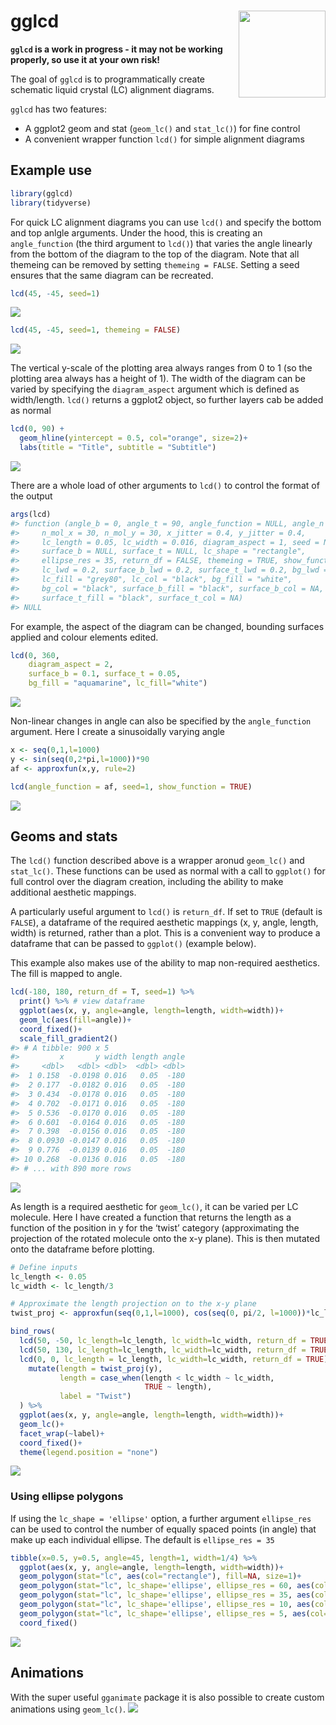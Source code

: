 
<!-- README.md is generated from README.Rmd. Please edit that file -->

# gglcd <img src="data-raw/hex-logo/gglcd-hex.png" align="right" height="139"/>

**`gglcd` is a work in progress - it may not be working properly, so use
it at your own risk\!**

The goal of `gglcd` is to programmatically create schematic liquid
crystal (LC) alignment diagrams.

`gglcd` has two features:

  - A ggplot2 geom and stat (`geom_lc()` and `stat_lc()`) for fine
    control
  - A convenient wrapper function `lcd()` for simple alignment diagrams

## Example use

``` r
library(gglcd)
library(tidyverse)
```

For quick LC alignment diagrams you can use `lcd()` and specify the
bottom and top anlgle arguments. Under the hood, this is creating an
`angle_function` (the third argument to `lcd()`) that varies the angle
linearly from the bottom of the diagram to the top of the diagram. Note
that all themeing can be removed by setting `themeing = FALSE`. Setting
a seed ensures that the same diagram can be recreated.

``` r
lcd(45, -45, seed=1)
```

![](man/figures/README-unnamed-chunk-3-1.png)<!-- -->

``` r
lcd(45, -45, seed=1, themeing = FALSE)
```

![](man/figures/README-unnamed-chunk-3-2.png)<!-- -->

The vertical y-scale of the plotting area always ranges from 0 to 1 (so
the plotting area always has a height of 1). The width of the diagram
can be varied by specifying the `diagram_aspect` argument which is
defined as width/length. `lcd()` returns a ggplot2 object, so further
layers cab be added as normal

``` r
lcd(0, 90) + 
  geom_hline(yintercept = 0.5, col="orange", size=2)+
  labs(title = "Title", subtitle = "Subtitle")
```

![](man/figures/README-unnamed-chunk-4-1.png)<!-- -->

There are a whole load of other arguments to `lcd()` to control the
format of the output

``` r
args(lcd)
#> function (angle_b = 0, angle_t = 90, angle_function = NULL, angle_n = 0, 
#>     n_mol_x = 30, n_mol_y = 30, x_jitter = 0.4, y_jitter = 0.4, 
#>     lc_length = 0.05, lc_width = 0.016, diagram_aspect = 1, seed = NULL, 
#>     surface_b = NULL, surface_t = NULL, lc_shape = "rectangle", 
#>     ellipse_res = 35, return_df = FALSE, themeing = TRUE, show_function = FALSE, 
#>     lc_lwd = 0.2, surface_b_lwd = 0.2, surface_t_lwd = 0.2, bg_lwd = 0.2, 
#>     lc_fill = "grey80", lc_col = "black", bg_fill = "white", 
#>     bg_col = "black", surface_b_fill = "black", surface_b_col = NA, 
#>     surface_t_fill = "black", surface_t_col = NA) 
#> NULL
```

For example, the aspect of the diagram can be changed, bounding surfaces
applied and colour elements edited.

``` r
lcd(0, 360, 
    diagram_aspect = 2, 
    surface_b = 0.1, surface_t = 0.05, 
    bg_fill = "aquamarine", lc_fill="white")
```

![](man/figures/README-unnamed-chunk-6-1.png)<!-- -->

Non-linear changes in angle can also be specified by the
`angle_function` argument. Here I create a sinusoidally varying angle

``` r
x <- seq(0,1,l=1000)
y <- sin(seq(0,2*pi,l=1000))*90
af <- approxfun(x,y, rule=2)

lcd(angle_function = af, seed=1, show_function = TRUE)
```

![](man/figures/README-unnamed-chunk-7-1.png)<!-- -->

## Geoms and stats

The `lcd()` function described above is a wrapper aronud `geom_lc()` and
`stat_lc()`. These functions can be used as normal with a call to
`ggplot()` for full control over the diagram creation, including the
ability to make additional aesthetic mappings.

A particularly useful argument to `lcd()` is `return_df`. If set to
`TRUE` (default is `FALSE`), a dataframe of the required aesthetic
mappings (x, y, angle, length, width) is returned, rather than a plot.
This is a convenient way to produce a dataframe that can be passed to
`ggplot()` (example below).

This example also makes use of the ability to map non-required
aesthetics. The fill is mapped to angle.

``` r
lcd(-180, 180, return_df = T, seed=1) %>%
  print() %>% # view dataframe
  ggplot(aes(x, y, angle=angle, length=length, width=width))+
  geom_lc(aes(fill=angle))+
  coord_fixed()+
  scale_fill_gradient2()
#> # A tibble: 900 x 5
#>         x       y width length angle
#>     <dbl>   <dbl> <dbl>  <dbl> <dbl>
#>  1 0.158  -0.0198 0.016   0.05  -180
#>  2 0.177  -0.0182 0.016   0.05  -180
#>  3 0.434  -0.0178 0.016   0.05  -180
#>  4 0.702  -0.0171 0.016   0.05  -180
#>  5 0.536  -0.0170 0.016   0.05  -180
#>  6 0.601  -0.0164 0.016   0.05  -180
#>  7 0.398  -0.0156 0.016   0.05  -180
#>  8 0.0930 -0.0147 0.016   0.05  -180
#>  9 0.776  -0.0139 0.016   0.05  -180
#> 10 0.268  -0.0136 0.016   0.05  -180
#> # ... with 890 more rows
```

![](man/figures/README-unnamed-chunk-8-1.png)<!-- -->

As length is a required aesthetic for `geom_lc()`, it can be varied per
LC molecule. Here I have created a function that returns the length as a
function of the position in y for the ‘twist’ category (approximating
the projection of the rotated molecule onto the x-y plane). This is then
mutated onto the dataframe before plotting.

``` r
# Define inputs
lc_length <- 0.05
lc_width <- lc_length/3

# Approximate the length projection on to the x-y plane
twist_proj <- approxfun(seq(0,1,l=1000), cos(seq(0, pi/2, l=1000))*lc_length)

bind_rows(
  lcd(50, -50, lc_length=lc_length, lc_width=lc_width, return_df = TRUE) %>% mutate(label = "Splay"),
  lcd(50, 130, lc_length=lc_length, lc_width=lc_width, return_df = TRUE) %>% mutate(label = "Bend"),
  lcd(0, 0, lc_length = lc_length, lc_width=lc_width, return_df = TRUE) %>% 
    mutate(length = twist_proj(y),
           length = case_when(length < lc_width ~ lc_width,
                              TRUE ~ length),
           label = "Twist")
  ) %>% 
  ggplot(aes(x, y, angle=angle, length=length, width=width))+
  geom_lc()+
  facet_wrap(~label)+
  coord_fixed()+
  theme(legend.position = "none")
```

![](man/figures/README-unnamed-chunk-9-1.png)<!-- -->

### Using ellipse polygons

If using the `lc_shape = 'ellipse'` option, a further argument
`ellipse_res` can be used to control the number of equally spaced points
(in angle) that make up each individual ellipse. The default is
`ellipse_res = 35`

``` r
tibble(x=0.5, y=0.5, angle=45, length=1, width=1/4) %>% 
  ggplot(aes(x, y, angle=angle, length=length, width=width))+
  geom_polygon(stat="lc", aes(col="rectangle"), fill=NA, size=1)+
  geom_polygon(stat="lc", lc_shape='ellipse', ellipse_res = 60, aes(col="ellipse_res = 60"), fill=NA, size=1)+
  geom_polygon(stat="lc", lc_shape='ellipse', ellipse_res = 35, aes(col="ellipse_res = 35"), fill=NA, size=1)+
  geom_polygon(stat="lc", lc_shape='ellipse', ellipse_res = 10, aes(col="ellipse_res = 10"), fill=NA, size=1)+
  geom_polygon(stat="lc", lc_shape='ellipse', ellipse_res = 5, aes(col="ellipse_res = 05"), fill=NA, size=1)+
  coord_fixed()
```

![](man/figures/README-unnamed-chunk-10-1.png)<!-- -->

## Animations

With the super useful `gganimate` package it is also possible to create
custom animations using `geom_lc()`.
![](man/figures/README-unnamed-chunk-11-1.gif)<!-- -->
